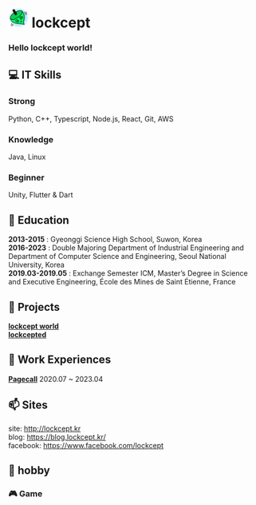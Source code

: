 # <img src="./lockcept.png" width="40" height="40" /> lockcept 
### Hello lockcept world!


## 💻 IT Skills
### Strong
Python, C++, Typescript, Node.js, React, Git, AWS
### Knowledge
Java, Linux
### Beginner
Unity, Flutter & Dart


## 🌱 Education
**2013-2015** : Gyeonggi Science High School, Suwon, Korea  
**2016-2023** : Double Majoring Department of Industrial Engineering and Department of Computer Science and Engineering, Seoul National University, Korea  
**2019.03-2019.05** : Exchange Semester ICM, Master’s Degree in Science and Executive Engineering, École des Mines de Saint Étienne, France  


## 🚀 Projects
[**lockcept world**](https://github.com/lockcept/lockcept-world)  
[**lockcepted**](https://lockcept.kr)


## 🔭 Work Experiences
[**Pagecall**](https://www.pagecall.com/) 2020.07 ~ 2023.04


## 📫 Sites
site: http://lockcept.kr  
blog: https://blog.lockcept.kr/  
facebook: https://www.facebook.com/lockcept  

## 💩 hobby
### 🎮 Game
